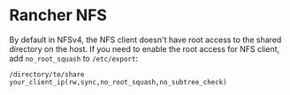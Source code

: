 # Rancher NFS

By default in NFSv4, the NFS client doesn't have root access to the shared directory on the host. If you need to enable the root access for NFS client, add `no_root_squash` to `/etc/export`:

```
/directory/to/share    your_client_ip(rw,sync,no_root_squash,no_subtree_check)
```
